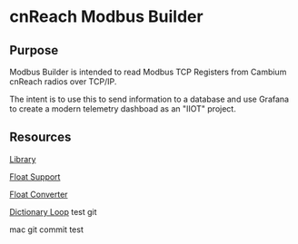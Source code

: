 # cnReach Modbus Builder

## Purpose

Modbus Builder is intended to read Modbus TCP Registers from Cambium cnReach radios over TCP/IP.

The intent is to use this to send information to a database and use Grafana to create a modern telemetry dashboad as an "IIOT" project.


## Resources

[Library](https://pymodbustcp.readthedocs.io/en/latest/index.html)

[Float Support](https://pymodbustcp.readthedocs.io/en/latest/examples/float_support.html)

[Float Converter](https://www.h-schmidt.net/FloatConverter/IEEE754.html)

[Dictionary Loop](https://stackoverflow.com/questions/45506910/best-way-to-loop-through-multiple-dictionaries-in-python)
test git

mac git commit test
